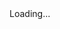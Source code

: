 <html>
<head>
<script>

function setCookie(cname,cvalue,exdays) {
    var d = new Date();
    d.setTime(d.getTime() + (exdays*24*60*60*1000));
    var expires = "expires=" + d.toGMTString();
    document.cookie = cname + "=" + cvalue + ";" + expires + ";path=/";
}

function getCookie(cname) {
    var name = cname + "=";
    var decodedCookie = decodeURIComponent(document.cookie);
    var ca = decodedCookie.split(';');
    for(var i = 0; i < ca.length; i++) {
        var c = ca[i];
        while (c.charAt(0) == ' ') {
            c = c.substring(1);
        }
        if (c.indexOf(name) == 0) {
            return c.substring(name.length, c.length);
        }
    }
    return "";
}

function checkCookie() {
    var vidchoice=getCookie("vid1");
    if (vidchoice==1){window.location.href = "https://ximera.osu.edu/calcvids/o";}
    else if (vidchoice==2){window.location.href = "https://ximera.osu.edu/calcvids/q";}
    else if (vidchoice==3){window.location.href = "https://ximera.osu.edu/calcvids/c";}
    else if (vidchoice==4){window.location.href = "https://ximera.osu.edu/calcvids/v";}
    else {
      var forwardchoice=Math.random();
      if (forwardchoice <= 0.25 ){setCookie("vid1", 1, 365);}
      else if (forwardchoice <= 0.5 ){setCookie("vid1", 2, 365);}
      else if (forwardchoice <= 0.75 ){setCookie("vid1", 3, 365);}
      else {setCookie("vid1", 4, 365);}
      }
}
 

</script>
</head>
<body onload="checkCookie()">
Loading...
</body>
</html>
